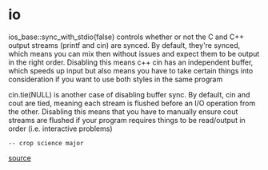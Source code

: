 # io

ios_base::sync_with_stdio(false) controls whether or not the C and C++ output
streams (printf and cin) are synced. By default, they're synced, which means you
can mix then without issues and expect them to be output in the right order.
Disabling this means c++ cin has an independent buffer, which speeds up input
but also means you have to take certain things into consideration if you want to
use both styles in the same program

cin.tie(NULL) is another case of disabling buffer sync. By default, cin and cout
are tied, meaning each stream is flushed before an I/O operation from the other.
Disabling this means that you have to manually ensure cout streams are flushed
if your program requires things to be read/output in order (i.e. interactive
problems)

    -- crop science major

[source](https://stackoverflow.com/questions/31162367/significance-of-ios-basesync-with-stdiofalse-cin-tienull)
